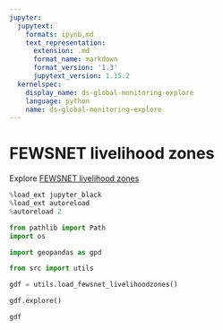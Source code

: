 ```yaml
---
jupyter:
  jupytext:
    formats: ipynb,md
    text_representation:
      extension: .md
      format_name: markdown
      format_version: '1.3'
      jupytext_version: 1.15.2
  kernelspec:
    display_name: ds-global-monitoring-explore
    language: python
    name: ds-global-monitoring-explore
---
```


# FEWSNET livelihood zones

Explore [FEWSNET livelihood zones](https://fews.net/data/livelihood-zones)

```python
%load_ext jupyter_black
%load_ext autoreload
%autoreload 2
```

```python
from pathlib import Path
import os

import geopandas as gpd

from src import utils
```

```python
gdf = utils.load_fewsnet_livelihoodzones()
```

```python
gdf.explore()
```

```python
gdf
```

```python

```
